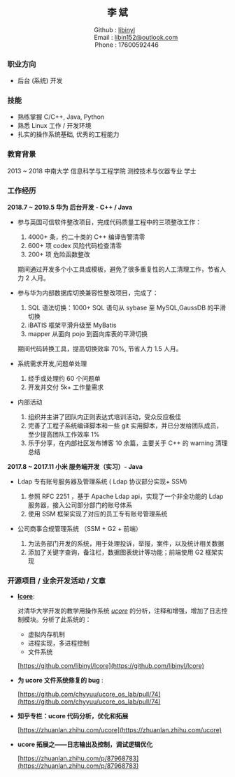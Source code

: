 <center><h2>李 斌</h2></center>
<center>Github : <a href="https://github.com/libinyl">libinyl</a>&ensp;&ensp;</center>
<center>&ensp;&ensp;&ensp;&ensp;&ensp;&ensp;&ensp;&ensp;&ensp;&ensp;&ensp;&ensp;Email : <a href="mailto:libin152@outlook.com">libin152@outlook.com</a></center>
<center>&ensp;&ensp;&ensp;&ensp;&ensp;&ensp;Phone : 17600592446</center>

### **职业方向**

- 后台 (系统) 开发

### 技能

- 熟练掌握 C/C++, Java, Python
- 熟悉 Linux 工作 / 开发环境
- 扎实的操作系统基础, 优秀的工程能力

### 教育背景

2013 ~ 2018 中南大学 信息科学与工程学院 测控技术与仪器专业 学士

### 工作经历

**2018.7 ~ 2019.5 华为 后台开发 - C++ / Java**

- 参与英国可信软件整改项目，完成代码质量工程中的三项整改工作：
  1) 4000+ 条，约二十类的 C++ 编译告警清零
  2) 600+ 项 codex 风险代码检查清零
  3) 200+ 项 危险函数整改

   期间通过开发多个小工具或模板，避免了很多重复性的人工清理工作，节省人力 2 人月。

- 参与华为内部数据库切换兼容性整改项目，完成了：
  1) SQL 语法切换：1000+ SQL 语句从 sybase 至 MySQL,GaussDB 的平滑切换
  2) iBATIS 框架平滑升级至 MyBatis
  3) mapper 从面向 pojo 到面向库表的平滑切换

   期间代码转换工具，提高切换效率 70%, 节省人力 1.5 人月。
  
- 系统需求开发,问题单处理
  1) 经手或处理约 60 个问题单
  2) 开发并交付 5k+ 工作量需求

- 内部活动
  1) 组织并主讲了团队内正则表达式培训活动，受众反应极佳
  2) 完善了工程子系统编译脚本和一些 git 实用脚本，并已分发给团队成员，至少提高团队工作效率 1%
  3) 乐于分享，在内部社区发布博客 10 余篇，主要关于 C++ 的 warning 清理总结

**2017.8 ~ 2017.11 小米 服务端开发（实习）- Java**

- Ldap 专有账号服务器及管理系统 ( Ldap 协议部分实现+ SSM)
  
  1) 参照 RFC 2251 ，基于 Apache Ldap api，实现了一个非全功能的 Ldap 服务器，接入公司部分部门的账号体系
  2) 使用 SSM 框架实现了对应的员工专有账号管理系统

- 公司商事合规管理系统 （SSM + G2 + 前端）

  1) 为法务部门开发的系统，用于处理投诉，举报，案件，以及统计相关数据
  2) 添加了关键字查询，备注栏，数据图表统计等功能；前端使用 G2 框架实现

### 开源项目 / 业余开发活动 / 文章

- **[lcore](https://github.com/libinyl/lcore)**: 
  
  对清华大学开发的教学用操作系统 *[ucore](https://github.com/chyyuu/ucore_os_lab)* 的分析，注释和增强，增加了日志控制模块。分析了此系统的：

  - 虚拟内存机制
  - 进程实现，多进程控制
  - 文件系统

  [https://github.com/libinyl/lcore](https://github.com/libinyl/lcore)

- **为 ucore 文件系统修复的 bug** : 

   [https://github.com/chyyuu/ucore_os_lab/pull/74](https://github.com/chyyuu/ucore_os_lab/pull/74)

- **知乎专栏：ucore 代码分析，优化和拓展**  
  
   [https://zhuanlan.zhihu.com/ucore](https://zhuanlan.zhihu.com/ucore)

- **ucore 拓展之——日志输出及控制，调试逻辑优化**
  
  [https://zhuanlan.zhihu.com/p/87968783](https://zhuanlan.zhihu.com/p/87968783)